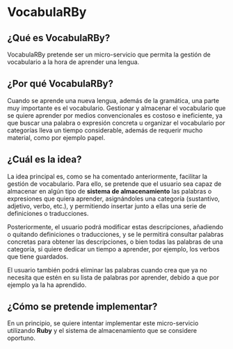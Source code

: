 # VocabulaRBy

## ¿Qué es VocabulaRBy?

VocabulaRBy pretende ser un micro-servicio que permita la gestión de vocabulario
a la hora de aprender una lengua.

## ¿Por qué VocabulaRBy?

Cuando se aprende una nueva lengua, además de la gramática, una parte muy importante
es el vocabulario. Gestionar y almacenar el vocabulario que se quiere aprender por medios
convencionales es costoso e ineficiente, ya que buscar una palabra o expresión concreta u
organizar el vocabulario por categorías lleva un tiempo considerable, además de requerir
mucho material, como por ejemplo papel.

## ¿Cuál es la idea?

La idea principal es, como se ha comentado anteriormente, facilitar la gestión de
vocabulario. Para ello, se pretende que el usuario sea capaz de almacenar en algún tipo
de **sistema de almacenamiento** las palabras o expresiones que quiera aprender, asignándoles
una categoría (sustantivo, adjetivo, verbo, etc.), y permitiendo insertar junto a ellas
una serie de definiciones o traducciones.

Posteriormente, el usuario podrá modificar estas descripciones, añadiendo o quitando
definiciones o traducciones, y se le permitirá consultar palabras concretas para obtener
las descripciones, o bien todas las palabras de una categoría, si quiere dedicar un tiempo
a aprender, por ejemplo, los verbos que tiene guardados.

El usuario también podrá eliminar las palabras cuando crea que ya no necesita que estén en
su lista de palabras por aprender, debido a que por ejemplo ya la ha aprendido.

## ¿Cómo se pretende implementar?

En un principio, se quiere intentar implementar este micro-servicio utilizando **Ruby** y
el sistema de almacenamiento que se considere oportuno.

